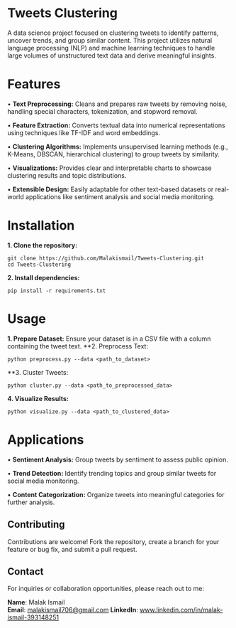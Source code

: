 # Tweets Clustering
A data science project focused on clustering tweets to identify patterns, uncover trends, and group similar content. This project utilizes natural language processing (NLP) and machine learning techniques to handle large volumes of unstructured text data and derive meaningful insights.



# Features
•	**Text Preprocessing:** Cleans and prepares raw tweets by removing noise, handling special characters, tokenization, and stopword removal.

•	**Feature Extraction:** Converts textual data into numerical representations using techniques like TF-IDF and word embeddings.

•	**Clustering Algorithms:** Implements unsupervised learning methods (e.g., K-Means, DBSCAN, hierarchical clustering) to group tweets by similarity.

•	**Visualizations:** Provides clear and interpretable charts to showcase clustering results and topic distributions.

•	**Extensible Design:** Easily adaptable for other text-based datasets or real-world applications like sentiment analysis and social media monitoring.



# Installation
**1. Clone the repository:**

    git clone https://github.com/Malakismail/Tweets-Clustering.git
    cd Tweets-Clustering
**2. Install dependencies:**

    pip install -r requirements.txt



# Usage
**1. Prepare Dataset:** Ensure your dataset is in a CSV file with a column containing the tweet text.
**2. Preprocess Text:

    python preprocess.py --data <path_to_dataset>
**3. Cluster Tweets:

    python cluster.py --data <path_to_preprocessed_data>
**4. Visualize Results:**

    python visualize.py --data <path_to_clustered_data>



# Applications
•	**Sentiment Analysis:** Group tweets by sentiment to assess public opinion.

•	**Trend Detection:** Identify trending topics and group similar tweets for social media monitoring.

•	**Content Categorization:** Organize tweets into meaningful categories for further analysis.



## Contributing
Contributions are welcome! Fork the repository, create a branch for your feature or bug fix, and submit a pull request.

## Contact
For inquiries or collaboration opportunities, please reach out to me:

**Name**: Malak Ismail  
**Email**: malakismail706@gmail.com 
**LinkedIn**: www.linkedin.com/in/malak-ismail-393148251
